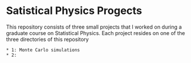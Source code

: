 #	Satistical Physics Progects

This repository consists of three small projects that I worked on during a graduate course on Statistical Physics. Each project resides on one of the three directories of this repository 

	* 1: Monte Carlo simulations  
	* 2: 
